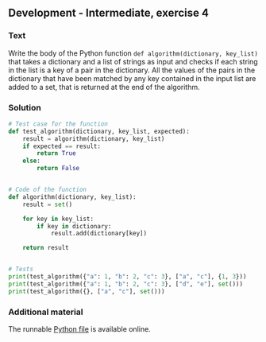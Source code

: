## Development - Intermediate, exercise 4

### Text
Write the body of the Python function `def algorithm(dictionary, key_list)` that takes a dictionary and a list of strings as input and checks if each string in the list is a key of a pair in the dictionary. All the values of the pairs in the dictionary that have been matched by any key contained in the input list are added to a set, that is returned at the end of the algorithm.

### Solution
```python
# Test case for the function
def test_algorithm(dictionary, key_list, expected):
    result = algorithm(dictionary, key_list)
    if expected == result:
        return True
    else:
        return False


# Code of the function
def algorithm(dictionary, key_list):
    result = set()

    for key in key_list:
        if key in dictionary:
            result.add(dictionary[key])

    return result


# Tests
print(test_algorithm({"a": 1, "b": 2, "c": 3}, ["a", "c"], {1, 3}))
print(test_algorithm({"a": 1, "b": 2, "c": 3}, ["d", "e"], set()))
print(test_algorithm({}, ["a", "c"], set()))
``` 

### Additional material
The runnable [Python file](exercise_4.py) is available online.

